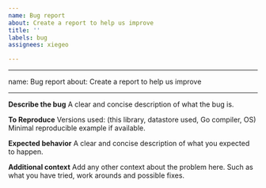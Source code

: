 ```yaml
---
name: Bug report
about: Create a report to help us improve
title: ''
labels: bug
assignees: xiegeo

---
```


---
name: Bug report
about: Create a report to help us improve

---

**Describe the bug**
A clear and concise description of what the bug is.

**To Reproduce**
Versions used: (this library, datastore used, Go compiler, OS)
Minimal reproducible example if available.

**Expected behavior**
A clear and concise description of what you expected to happen.

**Additional context**
Add any other context about the problem here. Such as what you have tried, work arounds and possible fixes.
